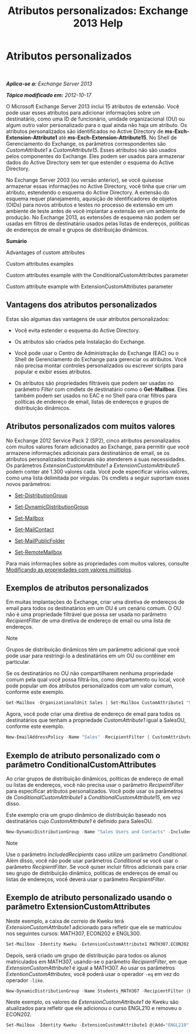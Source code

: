 ﻿---
title: 'Atributos personalizados: Exchange 2013 Help'
TOCTitle: Atributos personalizados
ms:assetid: 2b043878-0b34-4563-a9c2-28a9efa7447e
ms:mtpsurl: https://technet.microsoft.com/pt-br/library/Ee423541(v=EXCHG.150)
ms:contentKeyID: 50485223
ms.date: 05/22/2018
mtps_version: v=EXCHG.150
ms.translationtype: MT
---

# Atributos personalizados

 

_**Aplica-se a:** Exchange Server 2013_

_**Tópico modificado em:** 2012-10-17_

O Microsoft Exchange Server 2013 inclui 15 atributos de extensão. Você pode usar esses atributos para adicionar informações sobre um destinatário, como uma ID de funcionário, unidade organizacional (OU) ou algum outro valor personalizado para o qual ainda não haja um atributo. Os atributos personalizados são identificados no Active Directory de **ms-Exch-Extension-Attribute1** até **ms-Exch-Extension-Attribute15**. No Shell de Gerenciamento do Exchange, os parâmetros correspondentes são *CustomAttribute1* a *CustomAttribute15*. Esses atributos não são usados pelos componentes do Exchange. Eles podem ser usados para armazenar dados do Active Directory sem ter que estender o esquema do Active Directory.

No Exchange Server 2003 (ou versão anterior), se você quisesse armazenar essas informações no Active Directory, você tinha que criar um atributo, estendendo o esquema do Active Directory. A extensão do esquema requer planejamento, aquisição de identificadores de objetos (OIDs) para novos atributos e testes no processo de extensão em um ambiente de teste antes de você implantar a extensão em um ambiente de produção. No Exchange 2013, as extensões de esquema não podem ser usadas em filtros de destinatário usados pelas listas de endereços, políticas de endereços de email e grupos de distribuição dinâmicos.

**Sumário**

Advantages of custom attributes

Custom attributes examples

Custom attributes example with the ConditionalCustomAttributes parameter

Custom attribute example with ExtensionCustomAttributes parameter

## Vantagens dos atributos personalizados

Estas são algumas das vantagens de usar atributos personalizados:

  - Você evita estender o esquema do Active Directory.

  - Os atributos são criados pela Instalação do Exchange.

  - Você pode usar o Centro de Administração do Exchange (EAC) ou o Shell de Gerenciamento do Exchange para gerenciar os atributos. Você não precisa montar controles personalizados ou escrever scripts para popular e exibir esses atributos.

  - Os atributos são propriedades filtráveis que podem ser usadas no parâmetro *Filter* com cmdlets de destinatário como o **Get-Mailbox**. Eles também podem ser usados no EAC e no Shell para criar filtros para políticas de endereço de email, listas de endereços e grupos de distribuição dinâmicos.

## Atributos personalizados com muitos valores

No Exchange 2012 Service Pack 2 (SP2), cinco atributos personalizados com muitos valores foram adicionados ao Exchange, para permitir que você armazene informações adicionais para destinatários de email, se os atributos personalizados tradicionais não atenderem a suas necessidades. Os parâmetros *ExtensionCustomAttribute1* a *ExtensionCustomAttribute5* podem conter até 1.300 valores cada. Você pode especificar vários valores, como uma lista delimitada por vírgulas. Os cmdlets a seguir suportam esses novos parâmetros:

  - [Set-DistributionGroup](https://technet.microsoft.com/pt-br/library/bb124955\(v=exchg.150\))

  - [Set-DynamicDistributionGroup](https://technet.microsoft.com/pt-br/library/bb123796\(v=exchg.150\))

  - [Set-Mailbox](https://technet.microsoft.com/pt-br/library/bb123981\(v=exchg.150\))

  - [Set-MailContact](https://technet.microsoft.com/pt-br/library/aa995950\(v=exchg.150\))

  - [Set-MailPublicFolder](https://technet.microsoft.com/pt-br/library/bb123707\(v=exchg.150\))

  - [Set-RemoteMailbox](https://technet.microsoft.com/pt-br/library/ff607302\(v=exchg.150\))

Para mais informações sobre as propriedades com muitos valores, consulte [Modificando as propriedades com valores múltiplos](modifying-multivalued-properties-exchange-2013-help.md).

## Exemplos de atributos personalizados

Em muitas implantações do Exchange, criar uma diretiva de endereços de email para todos os destinatários em um OU é um cenário comum. O OU não é uma propriedade filtrável que possa ser usada no parâmetro *RecipientFilter* de uma diretiva de endereço de email ou uma lista de endereços.


> [!NOTE]  
> Grupos de distribuição dinâmicos têm um parâmetro adicional que você pode usar para restringi-lo a destinatários em um OU ou contêiner em particular.



Se os destinatários no OU não compartilharem nenhuma propriedade comum pela qual você possa filtrá-los, como departamento ou local, você pode popular um dos atributos personalizados com um valor comum, conforme este exemplo.

```powershell
Get-Mailbox -OrganizationalUnit Sales | Set-Mailbox CustomAttribute1 "SalesOU"
```

Agora, você pode criar uma diretiva de endereço de email para todos os destinatários que tenham a propriedade *CustomAttribute1* igual a SalesOU, conforme este exemplo.

```powershell
New-EmailAddressPolicy -Name "Sales" -RecipientFilter { CustomAttribute1 -eq "SalesOU"} -EnabledEmailAddressTemplates "SMTP:%s%2g@sales.contoso.com"
```

## Exemplo de atributo personalizado com o parâmetro ConditionalCustomAttributes

Ao criar grupos de distribuição dinâmicos, políticas de endereço de email ou listas de endereços, você não precisa usar o parâmetro *RecipeintFilter* para especificar atributos personalizados. Você pode usar os parâmetros de *ConditionalCustomAttribute1* a *ConditionalCustomAttribute15*, em vez disso.

Este exemplo cria um grupo dinâmico de distribuição baseado nos destinatários cujo *CustomAttribute1* é definido para SalesOU.

```powershell
New-DynamicDistributionGroup -Name "Sales Users and Contacts" -IncludedRecipients "MailboxUsers,MailContacts" -ConditionalCustomAttribute1 "SalesOU"
```


> [!NOTE]  
> Use o parâmetro <EM>IncludedRecipients</EM> caso utilize um parâmetro <EM>Conditional</EM>. Além disso, você não pode usar parâmetros <EM>Conditional</EM> se você usar o parâmetro <EM>RecipientFilter</EM>. Se você quiser incluir filtros adicionais para criar seu grupo de distribuição dinâmico, políticas de endereços de email ou listas de endereços, você deverá usar o parâmetro <EM>RecipientFilter</EM>.



## Exemplo de atributo personalizado usando o parâmetro ExtensionCustomAttributes

Neste exemplo, a caixa de correio de Kweku terá *ExtensionCustomAttribute1* adicionado para refletir que ele se matriculou nos seguintes cursos: MATH307, ECON202 e ENGL300.

```powershell
Set-Mailbox -Identity Kweku -ExtensionCustomAttribute1 MATH307,ECON202,ENGL300
```

Depois, será criado um grupo de distribuição para todos os alunos matriculados em MATH307, usando-se o parâmetro *RecipientFilter*, em que *ExtensionCustomAttribute1* é igual a MATH307. Ao usar os parâmetros *ExtentionCustomAttributes*, você poderá usar o operador `-eq` em vez do operador `-like`.

```powershell
New-DynamicDistributionGroup -Name Students_MATH307 -RecipientFilter {ExtensionCustomAttribute1 -eq "MATH307"}
```

Neste exemplo, os valores de *ExtensionCustomAttribute1* de Kweku são atualizados para refletir que ele adicionou o curso ENGL210 e removeu o ECON202.

```powershell
Set-Mailbox -Identity Kweku -ExtensionCustomAttribute1 @{Add="ENGL210"; Remove="ECON202"}
```

